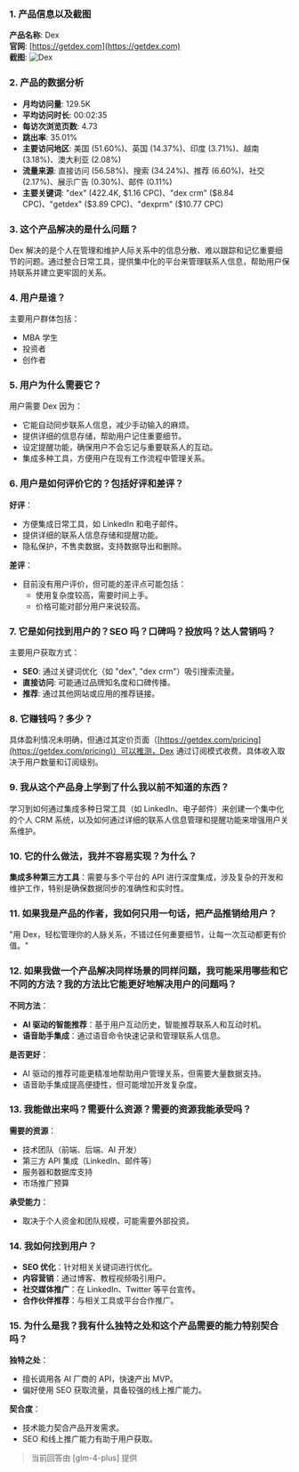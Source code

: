 ### 1. 产品信息以及截图

**产品名称**: Dex  
**官网**: [https://getdex.com](https://getdex.com)  
**截图**: ![Dex](https://cdn-images.toolify.ai/168577712171680936.jpg)

### 2. 产品的数据分析

- **月均访问量**: 129.5K
- **平均访问时长**: 00:02:35
- **每访次浏览页数**: 4.73
- **跳出率**: 35.01%
- **主要访问地区**: 美国 (51.60%)、英国 (14.37%)、印度 (3.71%)、越南 (3.18%)、澳大利亚 (2.08%)
- **流量来源**: 直接访问 (56.58%)、搜索 (34.24%)、推荐 (6.60%)、社交 (2.17%)、展示广告 (0.30%)、邮件 (0.11%)
- **主要关键词**: "dex" (422.4K, $1.16 CPC)、"dex crm" ($8.84 CPC)、"getdex" ($3.89 CPC)、"dexprm" ($10.77 CPC)

### 3. 这个产品解决的是什么问题？

Dex 解决的是个人在管理和维护人际关系中的信息分散、难以跟踪和记忆重要细节的问题。通过整合日常工具，提供集中化的平台来管理联系人信息，帮助用户保持联系并建立更牢固的关系。

### 4. 用户是谁？

主要用户群体包括：
- MBA 学生
- 投资者
- 创作者

### 5. 用户为什么需要它？

用户需要 Dex 因为：
- 它能自动同步联系人信息，减少手动输入的麻烦。
- 提供详细的信息存储，帮助用户记住重要细节。
- 设定提醒功能，确保用户不会忘记与重要联系人的互动。
- 集成多种工具，方便用户在现有工作流程中管理关系。

### 6. 用户是如何评价它的？包括好评和差评？

**好评**：
- 方便集成日常工具，如 LinkedIn 和电子邮件。
- 提供详细的联系人信息存储和提醒功能。
- 隐私保护，不售卖数据，支持数据导出和删除。

**差评**：
- 目前没有用户评价，但可能的差评点可能包括：
  - 使用复杂度较高，需要时间上手。
  - 价格可能对部分用户来说较高。

### 7. 它是如何找到用户的？SEO 吗？口碑吗？投放吗？达人营销吗？

主要用户获取方式：
- **SEO**: 通过关键词优化（如 "dex", "dex crm"）吸引搜索流量。
- **直接访问**: 可能通过品牌知名度和口碑传播。
- **推荐**: 通过其他网站或应用的推荐链接。

### 8. 它赚钱吗？多少？

具体盈利情况未明确，但通过其定价页面（[https://getdex.com/pricing](https://getdex.com/pricing)）可以推测，Dex 通过订阅模式收费。具体收入取决于用户数量和订阅级别。

### 9. 我从这个产品身上学到了什么我以前不知道的东西？

学习到如何通过集成多种日常工具（如 LinkedIn、电子邮件）来创建一个集中化的个人 CRM 系统，以及如何通过详细的联系人信息管理和提醒功能来增强用户关系维护。

### 10. 它的什么做法，我并不容易实现？为什么？

**集成多种第三方工具**：需要与多个平台的 API 进行深度集成，涉及复杂的开发和维护工作，特别是确保数据同步的准确性和实时性。

### 11. 如果我是产品的作者，我如何只用一句话，把产品推销给用户？

"用 Dex，轻松管理你的人脉关系，不错过任何重要细节，让每一次互动都更有价值。"

### 12. 如果我做一个产品解决同样场景的同样问题，我可能采用哪些和它不同的方法？我的方法比它能更好地解决用户的问题吗？

**不同方法**：
- **AI 驱动的智能推荐**：基于用户互动历史，智能推荐联系人和互动时机。
- **语音助手集成**：通过语音命令快速记录和管理联系人信息。

**是否更好**：
- AI 驱动的推荐可能更精准地帮助用户管理关系，但需要大量数据支持。
- 语音助手集成提高便捷性，但可能增加开发复杂度。

### 13. 我能做出来吗？需要什么资源？需要的资源我能承受吗？

**需要的资源**：
- 技术团队（前端、后端、AI 开发）
- 第三方 API 集成（LinkedIn、邮件等）
- 服务器和数据库支持
- 市场推广预算

**承受能力**：
- 取决于个人资金和团队规模，可能需要外部投资。

### 14. 我如何找到用户？

- **SEO 优化**：针对相关关键词进行优化。
- **内容营销**：通过博客、教程视频吸引用户。
- **社交媒体推广**：在 LinkedIn、Twitter 等平台宣传。
- **合作伙伴推荐**：与相关工具或平台合作推广。

### 15. 为什么是我？我有什么独特之处和这个产品需要的能力特别契合吗？

**独特之处**：
- 擅长调用各 AI 厂商的 API，快速产出 MVP。
- 偏好使用 SEO 获取流量，具备较强的线上推广能力。

**契合度**：
- 技术能力契合产品开发需求。
- SEO 和线上推广能力有助于用户获取。

> 当前回答由 [glm-4-plus] 提供